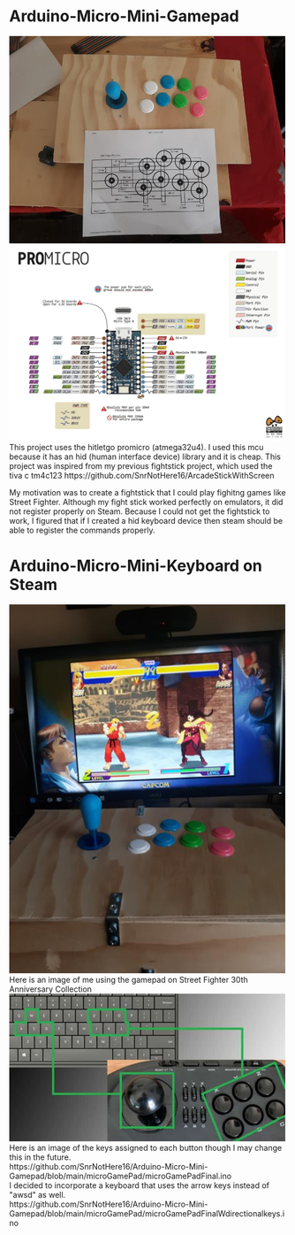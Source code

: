 # Arduino-Micro-Mini-Gamepad
<img src = "Microgamepadimages/Joystick.jpg" width= "500" >
<img src = "Microgamepadimages/pro-micro-fc73b3fa.png" width= "500" >
This project uses the hitletgo promicro (atmega32u4). I used this mcu because it has an hid (human interface device) library and it is cheap. 
This project was inspired from my previous fightstick project, which used the tiva c tm4c123 
https://github.com/SnrNotHere16/ArcadeStickWithScreen 

My motivation was to create a fightstick that I could play fighitng games like Street Fighter. 
Although my fight stick worked perfectly on emulators, it did not register properly on Steam. 
Because I could not get the fightstick to work, I figured that if I created a hid keyboard 
device then steam should be able to register the commands properly. 
# Arduino-Micro-Mini-Keyboard on Steam 
<img src = "Microgamepadimages/JoystickandGame.jpg" width= "500" >
Here is an image of me using the gamepad on Street Fighter 30th Anniversary Collection
<img src = "Microgamepadimages/StreetfighterKeyboardLayout.jpg" width= "500" >
Here is an image of the keys assigned to each button though I may change this in the future.  <br /> 
https://github.com/SnrNotHere16/Arduino-Micro-Mini-Gamepad/blob/main/microGamePad/microGamePadFinal.ino <br /> 
I decided to incorporate a keyboard that uses the arrow keys instead of "awsd" as well. <br /> 
https://github.com/SnrNotHere16/Arduino-Micro-Mini-Gamepad/blob/main/microGamePad/microGamePadFinalWdirectionalkeys.ino
